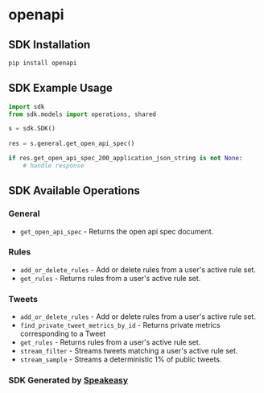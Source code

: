 # openapi

<!-- Start SDK Installation -->
## SDK Installation

```bash
pip install openapi
```
<!-- End SDK Installation -->

## SDK Example Usage
<!-- Start SDK Example Usage -->
```python
import sdk
from sdk.models import operations, shared

s = sdk.SDK()
    
res = s.general.get_open_api_spec()

if res.get_open_api_spec_200_application_json_string is not None:
    # handle response
```
<!-- End SDK Example Usage -->

<!-- Start SDK Available Operations -->
## SDK Available Operations

### General

* `get_open_api_spec` - Returns the open api spec document.

### Rules

* `add_or_delete_rules` - Add or delete rules from a user's active rule set.
* `get_rules` - Returns rules from a user's active rule set.

### Tweets

* `add_or_delete_rules` - Add or delete rules from a user's active rule set.
* `find_private_tweet_metrics_by_id` - Returns private metrics corresponding to a Tweet
* `get_rules` - Returns rules from a user's active rule set.
* `stream_filter` - Streams tweets matching a user's active rule set.
* `stream_sample` - Streams a deterministic 1% of public tweets.

<!-- End SDK Available Operations -->

### SDK Generated by [Speakeasy](https://docs.speakeasyapi.dev/docs/using-speakeasy/client-sdks)
